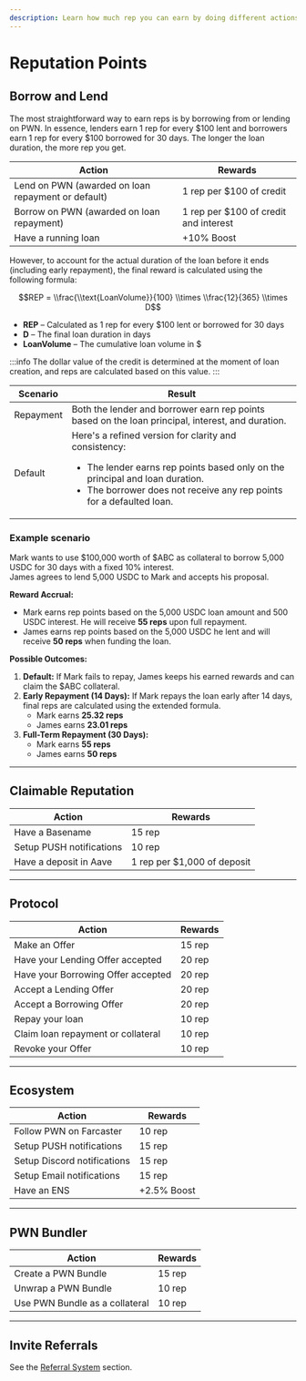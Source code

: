 ```yaml
---
description: Learn how much rep you can earn by doing different actions on PWN.
---
```


# Reputation Points

## Borrow and Lend

The most straightforward way to earn reps is by borrowing from or lending on PWN. In essence, lenders earn 1 rep for every $100 lent and borrowers earn 1 rep for every $100 borrowed for 30 days. The longer the loan duration, the more rep you get.

<table><thead><tr><th>Action</th><th>Rewards</th></tr></thead><tbody><tr><td>Lend on PWN (awarded on loan repayment or default)</td><td>1 rep per $100 of credit</td></tr><tr><td>Borrow on PWN (awarded on loan repayment)</td><td>1 rep per $100 of credit and interest</td></tr><tr><td>Have a running loan</td><td>+10% Boost</td></tr></tbody></table>

However, to account for the actual duration of the loan before it ends (including early repayment), the final reward is calculated using the following formula:

<div className="centered-formula">

```math
REP = \\frac{\\text{LoanVolume}}{100} \\times \\frac{12}{365} \\times D
```

</div>

* **REP** – Calculated as 1 rep for every $100 lent or borrowed for 30 days
* **D** – The final loan duration in days
* **LoanVolume** – The cumulative loan volume in $

:::info
The dollar value of the credit is determined at the moment of loan creation, and reps are calculated based on this value.
:::

| Scenario  | Result                                                                                                                                                                                                                                     |
| --------- | ------------------------------------------------------------------------------------------------------------------------------------------------------------------------------------------------------------------------------------------ |
| Repayment | Both the lender and borrower earn rep points based on the loan principal, interest, and duration.                                                                                                                                          |
| Default   | Here's a refined version for clarity and consistency:<ul><li>The lender earns rep points based only on the principal and loan duration.</li><li>The borrower does not receive any rep points for a defaulted loan.</li></ul> |

### Example scenario

Mark wants to use $100,000 worth of $ABC as collateral to borrow 5,000 USDC for 30 days with a fixed 10% interest.\
James agrees to lend 5,000 USDC to Mark and accepts his proposal.

**Reward Accrual:**

* Mark earns rep points based on the 5,000 USDC loan amount and 500 USDC interest. He will receive **55 reps** upon full repayment.
* James earns rep points based on the 5,000 USDC he lent and will receive **50 reps** when funding the loan.

**Possible Outcomes:**

1. **Default:** If Mark fails to repay, James keeps his earned rewards and can claim the $ABC collateral.
2. **Early Repayment (14 Days):** If Mark repays the loan early after 14 days, final reps are calculated using the extended formula.
   * Mark earns **25.32 reps**
   * James earns **23.01 reps**
3. **Full-Term Repayment (30 Days):**
   * Mark earns **55 reps**
   * James earns **50 reps**

***

## Claimable Reputation

<table><thead><tr><th>Action</th><th>Rewards</th></tr></thead><tbody><tr><td>Have a Basename</td><td>15 rep</td></tr><tr><td>Setup PUSH notifications</td><td>10 rep</td></tr><tr><td>Have a deposit in Aave</td><td>1 rep per $1,000 of deposit</td></tr></tbody></table>

***

## Protocol

<table><thead><tr><th>Action</th><th>Rewards</th></tr></thead><tbody><tr><td>Make an Offer</td><td>15 rep</td></tr><tr><td>Have your Lending Offer accepted</td><td>20 rep</td></tr><tr><td>Have your Borrowing Offer accepted</td><td>20 rep</td></tr><tr><td>Accept a Lending Offer</td><td>20 rep</td></tr><tr><td>Accept a Borrowing Offer</td><td>20 rep</td></tr><tr><td>Repay your loan</td><td>10 rep</td></tr><tr><td>Claim loan repayment or collateral</td><td>10 rep</td></tr><tr><td>Revoke your Offer</td><td>10 rep</td></tr></tbody></table>

***

## Ecosystem

<table><thead><tr><th>Action</th><th>Rewards</th></tr></thead><tbody><tr><td>Follow PWN on Farcaster</td><td>10 rep</td></tr><tr><td>Setup PUSH notifications</td><td>15 rep</td></tr><tr><td>Setup Discord notifications</td><td>15 rep</td></tr><tr><td>Setup Email notifications</td><td>15 rep</td></tr><tr><td>Have an ENS</td><td>+2.5% Boost</td></tr></tbody></table>

***

## PWN Bundler

<table><thead><tr><th>Action</th><th>Rewards</th></tr></thead><tbody><tr><td>Create a PWN Bundle</td><td>15 rep</td></tr><tr><td>Unwrap a PWN Bundle</td><td>10 rep</td></tr><tr><td>Use PWN Bundle as a collateral</td><td>10 rep</td></tr></tbody></table>

***

## Invite Referrals

See the [Referral System](../referral-system.md) section.
